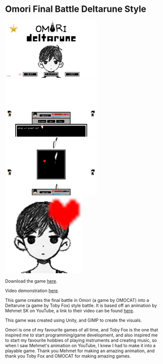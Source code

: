 # Omori Final Battle Deltarune Style

<img src="images/title_preview.png" alt="preview1" width="300"/> <img src="images/preview1.png" alt="preview2" width="300"/> <img src="images/preview2.png" alt="preview3" width="300"/> <img src="Sprites/gameicon.png" alt="preview1" width="250"/>

Download the game [here](https://gamejolt.com/games/omori-deltarune-fangame/828734).

Video demonstration [here](https://youtu.be/LG3_nP22R3k).

This game creates the final battle in Omori (a game by OMOCAT) into a Deltarune (a game by Toby Fox) style battle. It is based off an animation by Mehmet SK on YouTube, a link to their video can be found [here](https://youtu.be/4FVz1QNqFq4).

This game was created using Unity, and GIMP to create the visuals.

Omori is one of my favourite games of all time, and Toby Fox is the one that inspired me to start programming/game development, and also inspired me to start my favourite hobbies of playing instruments and creating music, so when I saw Mehmet's animation on YouTube, I knew I had to make it into a playable game. 
Thank you Mehmet for making an amazing animation, and thank you Toby Fox and OMOCAT for making amazing games.
